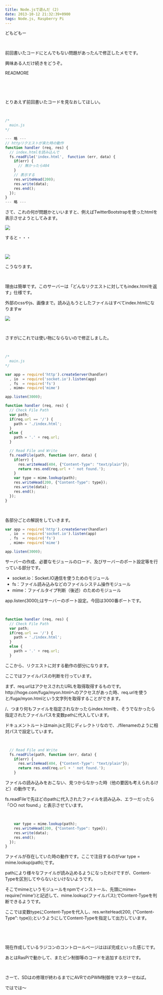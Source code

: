 ```yaml
---
title: Node.jsで遊んだ (2)
date: 2013-10-12 21:32:39+0900
tags: Node.js, Raspberry Pi
---
```

<p>どもどもー</p>
<p>&nbsp;</p>
<p>前回書いたコードにとんでもない問題があったんで修正したメモです。</p>
<p>興味ある人だけ続きをどうぞ。</p>
READMORE
<p>&nbsp;</p>
<p>&nbsp;</p>
<p>とりあえず前回書いたコードを見なおしてほしい。</p>
<p>&nbsp;</p>

```javascript
/*
  main.js
*/

--- 略 ---
// httpリクエストが来た時の動作
function handler (req, res) {
  // index.htmlを読み込んで
  fs.readFile('index.html',　function (err, data) {
    if(err) {
      // 無かったら404
    }
    // 表示する
    res.writeHead(200);
    res.write(data);
    res.end();
  });
}
--- 略 ---
```

<p>さて、これの何が問題かといいますと、例えばTwitterBootstrapを使ったhtmlを表示させようとしてみます。</p>
<p><img src="https://lh6.googleusercontent.com/-ajr-72FwfBM/UlkzRSxfFVI/AAAAAAAACqQ/g4kv_bqTFQg/s640/Screenshot%2520from%25202013-10-10%252022%253A42%253A21.png" /></p>
<p>すると・・・</p>
<p>&nbsp;</p>
<p><img src="https://lh5.googleusercontent.com/-ydbOXvhzto8/UlkzMRk6jLI/AAAAAAAACqE/hw8Maybzp-Y/s640/Screenshot%2520from%25202013-10-12%252020%253A24%253A11.png" /></p>
<p>こうなります。</p>
<p>&nbsp;</p>
<p>理由は簡単です。このサーバーは「どんなリクエストに対してもindex.htmlを返す」仕様です。</p>
<p>外部のcssやjs、画像まで。読み込もうとしたファイルはすべてindex.htmlになりますw</p>
<p><img src="https://lh4.googleusercontent.com/-SdU-defLp-Y/UlkzMgowgdI/AAAAAAAACqI/vKHAgVNgzds/s640/Screenshot%2520from%25202013-10-12%252020%253A27%253A22.png" /></p>
<p>&nbsp;</p>
<p>さすがにこれでは使い物にならないので修正しました。</p>
<p>&nbsp;</p>

```javascript
/*
  main.js
*/

var app = require('http').createServer(handler)
  , io  = require('socket.io').listen(app)
  , fs  = require('fs')
  , mime= require('mime')

app.listen(3000);

function handler (req, res) {
  // Check File Path
  var path;
  if(req.url == '/') {
    path = './index.html';
  }
  else {
    path = '.' + req.url;
  }

  // Read File and Write
  fs.readFile(path, function (err, data) {
    if(err) {
      res.writeHead(404, {"Content-Type": "text/plain"});
      return res.end(req.url + ' not found.');
    }
    var type = mime.lookup(path);
    res.writeHead(200, {"Content-Type": type});
    res.write(data);
    res.end();
  });
}
```

<p>&nbsp;</p>
<p>各部分ごとの解説をしていきます。</p>

```javascript
var app = require('http').createServer(handler)
  , io  = require('socket.io').listen(app)
  , fs  = require('fs')
  , mime= require('mime')

app.listen(3000);
```

<p>サーバーの作成、必要なモジュールのロード、及びサーバーのポート設定等を行っている部分です。</p>
<ul>
<li>socket.io：Socket.IO通信を使うためのモジュール</li>
<li>fs：ファイル読み込みなどのファイルシステム操作モジュール</li>
<li>mime：ファイルタイプ判断（後述）のためのモジュール</li>
</ul>
<p>app.listen(3000);はサーバーのポート設定。今回は3000番ポートです。</p>
<p>&nbsp;</p>

```javascript
function handler (req, res) {
  // Check File Path
  var path;
  if(req.url == '/') {
    path = './index.html';
  }
  else {
    path = '.' + req.url;
  }
```

<p>ここから、リクエストに対する動作の部分になります。</p>
<p>ここではファイルパスの判断を行っています。</p>
<p>まず、req.urlはアクセスされたURLを取得取得するものです。http://hoge.com/fuga/myon.htmlへのアクセスがあった時、req.urlを使うと/fuga/myon.htmlという文字列を取得することができます。</p>
<p>/、つまり何もファイルを指定されなかったらindex.htmlを、そうでなかったら指定されたファイルパスを変数pathに代入しています。</p>
<p>ドキュメントルートはmain.jsと同じディレクトリなので、./filenameのように相対パスで設定しています。</p>
<p>&nbsp;</p>

```javascript
  // Read File and Write
  fs.readFile(path, function (err, data) {
    if(err) {
      res.writeHead(404, {"Content-Type": "text/plain"});
      return res.end(req.url + ' not found.');
    }
```

<p>ファイルの読み込みをおこない、見つからなかった時（他の要因も考えられるけど）の動作です。</p>
<p>fs.readFileで先ほどのpathに代入されたファイルを読み込み、エラーだったら「○○ not found.」と表示させています。</p>
<p>&nbsp;</p>

```javascript
    var type = mime.lookup(path);
    res.writeHead(200, {"Content-Type": type});
    res.write(data);
    res.end();
  });
}
```

<p>ファイルが存在していた時の動作です。ここで注目するのがvar type = mime.lookup(path);です。</p>
<p>pathにより様々なファイルが読み込めるようになったわけですが、Content-Typeを区別してやらないといけないようです。</p>
<p>そこでmimeというモジュールをnpmでインストール、先頭にmime= require('mime')と記述して、mime.lookup(ファイルパス);でContent-Typeを判断できるようです。</p>
<p>ここでは変数typeにContent-Typeを代入し、res.writeHead(200, {"Content-Type": type});というようにしてContent-Typeを指定して出力しています。</p>
<p>&nbsp;</p>
<p>&nbsp;</p>
<p>現在作成しているラジコンのコントロールページはほぼ完成といった感じです。</p>
<p>あとはRasPiで動かして、またピン制御等のコードを追加するだけです。</p>
<p>&nbsp;</p>
<p>さーて、SDはの修理が終わるまでにAVRでのPWM制御をマスターせねば。</p>
<p>ではでは〜</p>
